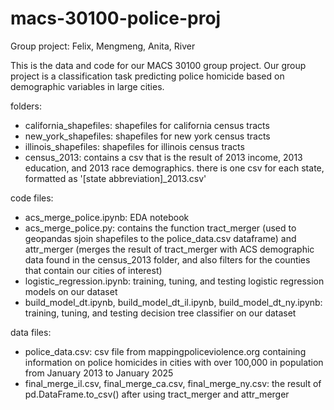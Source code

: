 # macs-30100-police-proj
Group project: Felix, Mengmeng, Anita, River

This is the data and code for our MACS 30100 group project. Our group project is a classification task predicting police homicide based on demographic variables in large cities.

folders:
 - california_shapefiles: shapefiles for california census tracts
 - new_york_shapefiles: shapefiles for new york census tracts
 - illinois_shapefiles: shapefiles for illinois census tracts
 - census_2013: contains a csv that is the result of 2013 income, 2013 education, and 2013 race demographics. there is one csv for each state, formatted as '[state abbreviation]_2013.csv'

code files:
 - acs_merge_police.ipynb: EDA notebook
 - acs_merge_police.py: contains the function tract_merger (used to geopandas sjoin shapefiles to the police_data.csv dataframe) and attr_merger (merges the result of tract_merger with ACS demographic data found in the census_2013 folder, and also filters for the counties that contain our cities of interest)
 - logistic_regression.ipynb: training, tuning, and testing logistic regression models on our dataset
 - build_model_dt.ipynb, build_model_dt_il.ipynb, build_model_dt_ny.ipynb: training, tuning, and testing decision tree classifier on our dataset

data files:
 - police_data.csv: csv file from mappingpoliceviolence.org containing information on police homicides in cities with over 100,000 in population from January 2013 to January 2025
 - final_merge_il.csv, final_merge_ca.csv, final_merge_ny.csv: the result of pd.DataFrame.to_csv() after using tract_merger and attr_merger

